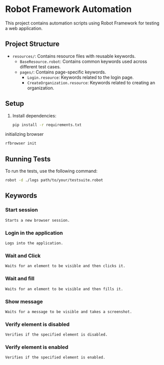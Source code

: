 # Robot Framework Automation

This project contains automation scripts using Robot Framework for testing a web application.

## Project Structure

- `resources/`: Contains resource files with reusable keywords.
  - `BaseResource.robot`: Contains common keywords used across different test cases.
  - `pages/`: Contains page-specific keywords.
    - `Login.resource`: Keywords related to the login page.
    - `CreateOrganization.resource`: Keywords related to creating an organization.

## Setup

1. Install dependencies:

   ```sh
   pip install -r requirements.txt
   ```
initializing browser
```sh
rfbrowser init
```

## Running Tests

To run the tests, use the following command:

```sh
robot -d ./logs path/to/your/testsuite.robot
```

## Keywords

### Start session

```Starts a new browser session.```

### Login in the application

```Logs into the application.```

### Wait and Click

```Waits for an element to be visible and then clicks it.```

### Wait and fill

```Waits for an element to be visible and then fills it.```

### Show message

```Waits for a message to be visible and takes a screenshot.```

### Verify element is disabled

```Verifies if the specified element is disabled.```

### Verify element is enabled

```Verifies if the specified element is enabled.```
